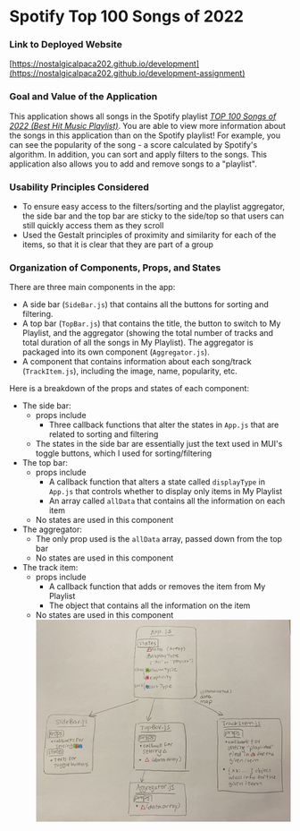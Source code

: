 # Spotify Top 100 Songs of 2022 

### Link to Deployed Website
[https://nostalgicalpaca202.github.io/development](https://nostalgicalpaca202.github.io/development-assignment)

### Goal and Value of the Application
This application shows all songs in the Spotify playlist [*TOP 100 Songs of 2022 (Best Hit Music Playlist)*](https://open.spotify.com/playlist/1EVE9kOZ2i4171hNdvWVhU). You are able to view more information about the songs in this application than on the Spotify playlist! For example, you can see the popularity of the song - a score calculated by Spotify's algorithm. In addition, you can sort and apply filters to the songs. This application also allows you to add and remove songs to a "playlist".

### Usability Principles Considered
- To ensure easy access to the filters/sorting and the playlist aggregator, the side bar and the top bar are sticky to the side/top so that users can still quickly access them as they scroll
- Used the Gestalt principles of proximity and similarity for each of the items, so that it is clear that they are part of a group

### Organization of Components, Props, and States
There are three main components in the app: 
- A side bar (`SideBar.js`) that contains all the buttons for sorting and filtering.
- A top bar (`TopBar.js`) that contains the title, the button to switch to My Playlist, and the aggregator (showing the total number of tracks and total duration of all the songs in My Playlist). The aggregator is packaged into its own component (`Aggregator.js`).
- A component that contains information about each song/track (`TrackItem.js`), including the image, name, popularity, etc.

Here is a breakdown of the props and states of each component:
- The side bar: 
  - props include
    - Three callback functions that alter the states in `App.js` that are related to sorting and filtering
  - The states in the side bar are essentially just the text used in MUI's toggle buttons, which I used for sorting/filtering
- The top bar: 
  - props include
    - A callback function that alters a state called `displayType` in `App.js` that controls whether to display only items in My Playlist
    - An array called `allData` that contains all the information on each item
  - No states are used in this component
- The aggregator: 
  - The only prop used is the `allData` array, passed down from the top bar
  - No states are used in this component
- The track item:
  - props include
    - A callback function that adds or removes the item from My Playlist
    - The object that contains all the information on the item
  - No states are used in this component
![Components Diagram](component-diagram.jpg)
